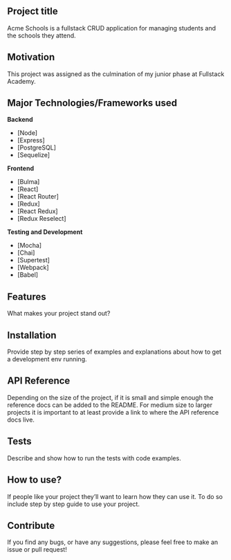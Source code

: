 ## Project title

Acme Schools is a fullstack CRUD application for managing students and the schools they attend.

## Motivation

This project was assigned as the culmination of my junior phase at Fullstack Academy.

## Major Technologies/Frameworks used

<b>Backend</b>

- [Node]
- [Express]
- [PostgreSQL]
- [Sequelize]

<b>Frontend</b>

- [Bulma]
- [React]
- [React Router]
- [Redux]
- [React Redux]
- [Redux Reselect]

<b>Testing and Development</b>

- [Mocha]
- [Chai]
- [Supertest]
- [Webpack]
- [Babel]

## Features

What makes your project stand out?

## Installation

Provide step by step series of examples and explanations about how to get a development env running.

## API Reference

Depending on the size of the project, if it is small and simple enough the reference docs can be added to the README. For medium size to larger projects it is important to at least provide a link to where the API reference docs live.

## Tests

Describe and show how to run the tests with code examples.

## How to use?

If people like your project they’ll want to learn how they can use it. To do so include step by step guide to use your project.

## Contribute

If you find any bugs, or have any suggestions, please feel free to make an issue or pull request!
